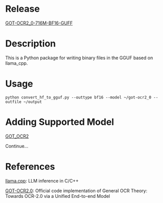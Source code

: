 # Release

[GOT-OCR2_0-716M-BF16-GUFF](https://huggingface.co/Jerry666/GOT-OCR2_0-716M-BF16-GUFF)

# Description

This is a Python package for writing binary files in the GGUF based on llama_cpp.

# Usage

`
python convert_hf_to_gguf.py --outtype bf16 --model ~/got-ocr2_0 --outfile ~/output
`

# Adding Supported Model

[GOT_OCR2](https://huggingface.co/stepfun-ai/GOT-OCR2_0)

Continue...

# References

[llama.cpp](https://github.com/ggerganov/llama.cpp): LLM inference in C/C++

[GOT-OCR2.0](https://github.com/Ucas-HaoranWei/GOT-OCR2.0): Official code implementation of General OCR Theory: Towards OCR-2.0 via a Unified End-to-end Model